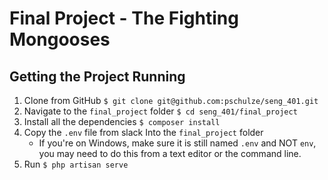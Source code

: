 # Final Project - The Fighting Mongooses

## Getting the Project Running

1. Clone from GitHub `$ git clone git@github.com:pschulze/seng_401.git`
2. Navigate to the `final_project` folder `$ cd seng_401/final_project`
3. Install all the dependencies `$ composer install`
4. Copy the `.env` file from slack Into the `final_project` folder
    - If you're on Windows, make sure it is still named `.env` and NOT `env`, you may need to do this from a text editor or the command line.
5. Run `$ php artisan serve`